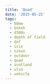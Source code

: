 ```yaml
---
title: 'Quad'
date: '2015-05-25'
tags:
  - 50mm
  - bokeh
  - d300s
  - depth of field
  - dof
  - isle
  - nikon
  - outdoor
  - quad
  - scotland
  - ulva
  - vehicle
---
```

